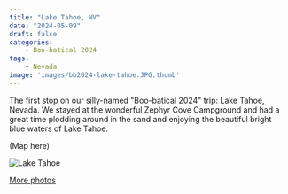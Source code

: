 ```yaml
---
title: "Lake Tahoe, NV"
date: "2024-05-09"
draft: false
categories: 
    - Boo-batical 2024
tags:
    - Nevada
image: 'images/bb2024-lake-tahoe.JPG.thumb'
---
```


The first stop on our silly-named "Boo-batical 2024" trip:  Lake Tahoe, Nevada. We stayed at the wonderful Zephyr Cove Campground and had a great time plodding around in the sand and enjoying the beautiful bright blue waters of Lake Tahoe.

(Map here)

![Lake Tahoe](/images/bb2024-lake-tahoe.JPG)

[More photos](https://photos.app.goo.gl/bpmH1qCJysec1sV17)
